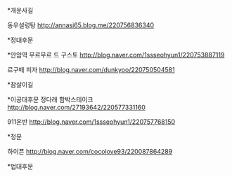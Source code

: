 *개운사길

동우설렁탕
http://annasi65.blog.me/220756836340


*정대후문


*안암역
무르무르 드 구스토
http://blog.naver.com/1ssseohyun1/220753887119

르구떼 피자
http://blog.naver.com/dunkyoo/220750504581


*참살이길


*이공대후문
정다래 함박스테이크
http://blog.naver.com/27193642/220577331160

911온반
http://blog.naver.com/1ssseohyun1/220757768150


*정문

하이픈
http://blog.naver.com/cocolove93/220087864289


*법대후문


